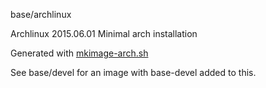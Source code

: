 base/archlinux

Archlinux 2015.06.01 Minimal arch installation

Generated with [mkimage-arch.sh][1]

See base/devel for an image with base-devel added to this.

  [1]: https://github.com/dotcloud/docker/blob/master/contrib/mkimage-arch.sh
